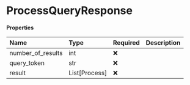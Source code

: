 # ProcessQueryResponse

**Properties**

| Name              | Type          | Required | Description |
| :---------------- | :------------ | :------- | :---------- |
| number_of_results | int           | ❌       |             |
| query_token       | str           | ❌       |             |
| result            | List[Process] | ❌       |             |

